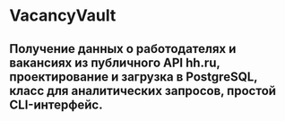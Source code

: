 # VacancyVault

## Получение данных о работодателях и вакансиях из публичного API hh.ru, проектирование и загрузка в PostgreSQL, класс для аналитических запросов, простой CLI-интерфейс.
